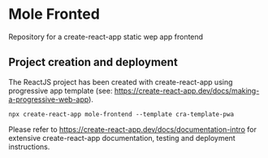 # Mole Fronted
Repository for a create-react-app static wep app frontend

## Project creation and deployment
The ReactJS project has been created with create-react-app using progressive app template (see: https://create-react-app.dev/docs/making-a-progressive-web-app).
```
npx create-react-app mole-frontend --template cra-template-pwa
```

Please refer to https://create-react-app.dev/docs/documentation-intro for extensive create-react-app documentation, testing and deployment instructions.
